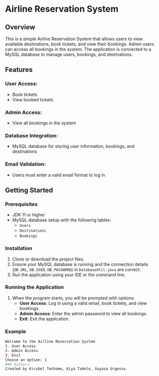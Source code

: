 # Airline Reservation System

## Overview
This is a simple Airline Reservation System that allows users to view available destinations, book tickets, and view their bookings. Admin users can access all bookings in the system. The application is connected to a MySQL database to manage users, bookings, and destinations.

## Features
### User Access:
- Book tickets
- View booked tickets

### Admin Access:
- View all bookings in the system

### Database Integration:
- MySQL database for storing user information, bookings, and destinations

### Email Validation:
- Users must enter a valid email format to log in

## Getting Started

### Prerequisites
- JDK 11 or higher
- MySQL database setup with the following tables:
  - `Users`
  - `Destinations`
  - `Bookings`

### Installation
1. Clone or download the project files.
2. Ensure your MySQL database is running and the connection details (`DB_URL`, `DB_USER`, `DB_PASSWORD`) in `DatabaseUtil.java` are correct.
3. Run the application using your IDE or the command line.

### Running the Application
1. When the program starts, you will be prompted with options:
   - **User Access**: Log in using a valid email, book tickets, and view bookings.
   - **Admin Access**: Enter the admin password to view all bookings.
   - **Exit**: Exit the application.

### Example
```bash
Welcome to the Airline Reservation System
1. User Access
2. Admin Access
3. Exit
Choose an option: 1
### Authors
Created by Kirubel Teshome, Kiya Tadele, Guyasa Urgessa
